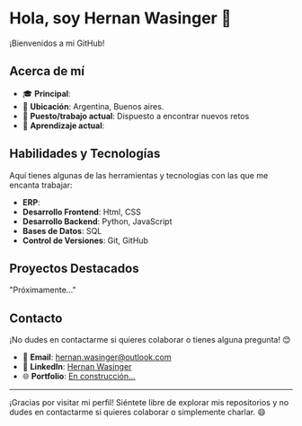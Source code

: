 # Hola, soy Hernan Wasinger 👋

¡Bienvenidos a mi GitHub!

## Acerca de mí

- 🎓 **Principal**:
- 📍  **Ubicación**: Argentina, Buenos aires.  
- 💼 **Puesto/trabajo actual**: Dispuesto a encontrar nuevos retos  
- 🌱 **Aprendizaje actual**:

## Habilidades y Tecnologías

Aquí tienes algunas de las herramientas y tecnologías con las que me encanta trabajar:

- **ERP**:    
- **Desarrollo Frontend**: Html, CSS
- **Desarrollo Backend**: Python, JavaScript
- **Bases de Datos**: SQL
- **Control de Versiones**: Git, GitHub  


## Proyectos Destacados

"Próximamente..."
<!-- Aquí tienes algunos de mis proyectos favoritos: -->

<!-- - **[Nombre del Proyecto 1](https://github.com/HernanWasinger/proyecto1)**: Breve descripción del proyecto. -->  
<!-- - **[Nombre del Proyecto 2](https://github.com/HernanWasinger/proyecto2)**: Breve descripción del proyecto. -->  
<!-- - **[Nombre del Proyecto 3](https://github.com/HernanWasinger/proyecto3)**: Breve descripción del proyecto. -->  

<!-- (Si no tienes proyectos públicos aún, puedes omitir esta sección o dejarla como un marcador de posición para futuras actualizaciones). -->

## Contacto

¡No dudes en contactarme si quieres colaborar o tienes alguna pregunta! 😊

- 📧 **Email**: [hernan.wasinger@outlook.com](mailto:hernan.wasinger@outlook.com)  
- 💼 **LinkedIn**: [Hernan Wasinger]()  
- 🌐 **Portfolio**: [En construcción...](#)  


---

¡Gracias por visitar mi perfil! Siéntete libre de explorar mis repositorios y no dudes en contactarme si quieres colaborar o simplemente charlar. 😄
